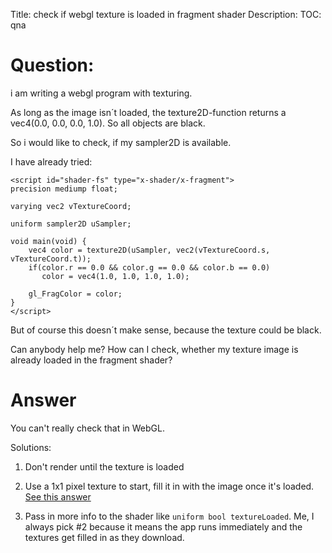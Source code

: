 Title: check if webgl texture is loaded in fragment shader
Description:
TOC: qna

# Question:

i am writing a webgl program with texturing.

As long as the image isn´t loaded, the texture2D-function returns a vec4(0.0, 0.0, 0.0, 1.0). So all objects are black.

So i would like to check, if my sampler2D is available. 

I have already tried:

    <script id="shader-fs" type="x-shader/x-fragment">
    precision mediump float;

    varying vec2 vTextureCoord;

    uniform sampler2D uSampler;

    void main(void) {
        vec4 color = texture2D(uSampler, vec2(vTextureCoord.s, vTextureCoord.t));
        if(color.r == 0.0 && color.g == 0.0 && color.b == 0.0)
           color = vec4(1.0, 1.0, 1.0, 1.0);

        gl_FragColor = color;
    }
    </script>
But of course this doesn´t make sense, because the texture could be black.

Can anybody help me? How can I check, whether my texture image is already loaded in the fragment shader?

# Answer

You can't really check that in WebGL.

Solutions:

1.  Don't render until the texture is loaded

2.  Use a 1x1 pixel texture to start, fill it in with the image
    once it's loaded. [See this answer](https://stackoverflow.com/a/19748905/128511)

3.  Pass in more info to the shader like `uniform bool textureLoaded`.
Me, I always pick #2 because it means the app runs immediately and the textures get filled in as they download.

